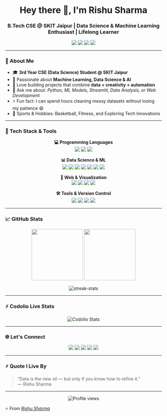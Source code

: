 <h1 align="center">Hey there 👋, I'm Rishu Sharma</h1>
<h3 align="center">B.Tech CSE @ SKIT Jaipur | Data Science & Machine Learning Enthusiast | Lifelong Learner</h3>

<p align="center">
  <a href="https://rishusharma.github.io" target="_blank"><img src="https://img.shields.io/badge/Portfolio-000000?style=for-the-badge&logo=githubpages&logoColor=white"/></a>
  <a href="https://www.linkedin.com/in/rishusharma" target="_blank"><img src="https://img.shields.io/badge/LinkedIn-0077B5?style=for-the-badge&logo=linkedin&logoColor=white"/></a>
  <a href="https://leetcode.com/rishusharma" target="_blank"><img src="https://img.shields.io/badge/LeetCode-F89F1B?style=for-the-badge&logo=leetcode&logoColor=white"/></a>
  <a href="https://auth.geeksforgeeks.org/user/rishusharma" target="_blank"><img src="https://img.shields.io/badge/GeeksforGeeks-2F8D46?style=for-the-badge&logo=geeksforgeeks&logoColor=white"/></a>
</p>

---

### 🧠 About Me  

- 🎓 **3rd Year CSE (Data Science) Student @ SKIT Jaipur**  
- 🤖 Passionate about **Machine Learning, Data Science & AI**  
- 🧠 Love building projects that combine **data + creativity + automation**  
- 💬 Ask me about: *Python, ML Models, Streamlit, Data Analysis, or Web Development*  
- ⚡ Fun fact: I can spend hours cleaning messy datasets without losing my patience 😄  
- 🏀 Sports & Hobbies: Basketball, Fitness, and Exploring Tech Innovations  

---

### 🧰 Tech Stack & Tools  

<p align="center">
  <!-- Programming Languages -->
  <b>💻 Programming Languages</b><br>
  <img src="https://img.shields.io/badge/Python-3776AB?style=for-the-badge&logo=python&logoColor=white"/>
  <img src="https://img.shields.io/badge/C++-00599C?style=for-the-badge&logo=c%2B%2B&logoColor=white"/>
  <img src="https://img.shields.io/badge/C-555555?style=for-the-badge&logo=c&logoColor=white"/>
</p>

<p align="center">
  <!-- Data Science & ML -->
  <b>📊 Data Science & ML</b><br>
  <img src="https://img.shields.io/badge/Pandas-150458?style=for-the-badge&logo=pandas&logoColor=white"/>
  <img src="https://img.shields.io/badge/NumPy-013243?style=for-the-badge&logo=numpy&logoColor=white"/>
  <img src="https://img.shields.io/badge/Matplotlib-11557C?style=for-the-badge&logo=matplotlib&logoColor=white"/>
  <img src="https://img.shields.io/badge/Seaborn-77AADD?style=for-the-badge&logo=seaborn&logoColor=white"/>
  <img src="https://img.shields.io/badge/Scikit--Learn-F7931E?style=for-the-badge&logo=scikitlearn&logoColor=white"/>
  <img src="https://img.shields.io/badge/TensorFlow-FF6F00?style=for-the-badge&logo=tensorflow&logoColor=white"/>
  <img src="https://img.shields.io/badge/PyTorch-EE4C2C?style=for-the-badge&logo=PyTorch&logoColor=white"/>
</p>

<p align="center">
  <!-- Web & Visualization -->
  <b>🎨 Web & Visualization</b><br>
  <img src="https://img.shields.io/badge/Streamlit-FF4B4B?style=for-the-badge&logo=streamlit&logoColor=white"/>
  <img src="https://img.shields.io/badge/HTML-E34F26?style=for-the-badge&logo=html5&logoColor=white"/>
  <img src="https://img.shields.io/badge/CSS-1572B6?style=for-the-badge&logo=css3&logoColor=white"/>
  <img src="https://img.shields.io/badge/JavaScript-F7DF1E?style=for-the-badge&logo=javascript&logoColor=black"/>
</p>

<p align="center">
  <!-- Tools & Version Control -->
  <b>🛠️ Tools & Version Control</b><br>
  <img src="https://img.shields.io/badge/Git-F05032?style=for-the-badge&logo=git&logoColor=white"/>
  <img src="https://img.shields.io/badge/VS%20Code-007ACC?style=for-the-badge&logo=visual-studio-code&logoColor=white"/>
  <img src="https://img.shields.io/badge/Jupyter-FA573C?style=for-the-badge&logo=jupyter&logoColor=white"/>
  <img src="https://img.shields.io/badge/Anaconda-44A833?style=for-the-badge&logo=anaconda&logoColor=white"/>
</p>

---

### 📈 GitHub Stats  

<p align="center">
  <img src="https://github-readme-stats.vercel.app/api?username=rishusharma&show_icons=true&theme=tokyonight&hide_title=true" height="165">
  <img src="https://github-readme-stats.vercel.app/api/top-langs/?username=rishusharma&layout=compact&theme=tokyonight&hide_title=true" height="165">
</p>

<p align="center">
  <img src="https://github-readme-streak-stats.herokuapp.com/?user=rishusharma&theme=tokyonight&hide_border=true" alt="streak-stats" />
</p>

---

### ⚡ Codolio Live Stats

<p align="center">
  <img src="https://codolio.com/api/profile/rishusharma/stats" alt="Codolio Stats" />
</p>

---

### 🌐 Let's Connect  

<p align="center">
  <a href="https://www.linkedin.com/in/rishusharma"><img src="https://img.shields.io/badge/LinkedIn-0077B5?logo=linkedin&logoColor=white"/></a>
  <a href="https://leetcode.com/rishusharma"><img src="https://img.shields.io/badge/LeetCode-F89F1B?logo=leetcode&logoColor=white"/></a>
  <a href="https://auth.geeksforgeeks.org/user/rishusharma"><img src="https://img.shields.io/badge/GeeksforGeeks-2F8D46?logo=geeksforgeeks&logoColor=white"/></a>
  <a href="https://rishusharma.github.io"><img src="https://img.shields.io/badge/Portfolio-000000?logo=githubpages&logoColor=white"/></a>
  <a href="mailto:rishusharma@example.com"><img src="https://img.shields.io/badge/Email-D14836?logo=gmail&logoColor=white"/></a>
</p>

---

### ⚡ Quote I Live By  

> “Data is the new oil — but only if you know how to refine it.”  
> — Rishu Sharma

---

<p align="center">
  <img src="https://komarev.com/ghpvc/?username=rishusharma&color=blue" alt="Profile views"/>
</p>

⭐️ *From [Rishu Sharma](https://github.com/rishusharma)*
